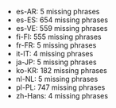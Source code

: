 - es-AR: 5 missing phrases
- es-ES: 654 missing phrases
- es-VE: 559 missing phrases
- fi-FI: 555 missing phrases
- fr-FR: 5 missing phrases
- it-IT: 4 missing phrases
- ja-JP: 5 missing phrases
- ko-KR: 182 missing phrases
- nl-NL: 5 missing phrases
- pl-PL: 747 missing phrases
- zh-Hans: 4 missing phrases
